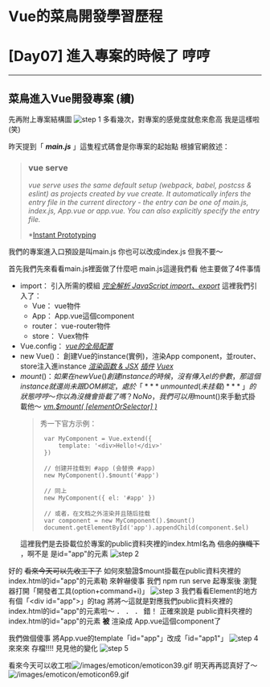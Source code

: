 # Vue的菜鳥開發學習歷程
# [Day07] 進入專案的時候了 哼哼
---
## 菜鳥進入Vue開發專案 (續)

先再附上專案結構圖
![step 1](https://torotu.github.io/ITKeepSharing200806/img/day7/step_1.jpg)
多看幾次，對專案的感覺度就愈來愈高
我是這樣啦(笑)

昨天提到「 ***main.js*** 」這隻程式碼會是你專案的起始點
根據官網敘述：
> ### vue serve
> *vue serve uses the same default setup (webpack, babel, postcss & eslint) as projects created by vue create. It automatically infers the entry file in the current directory - the entry can be one of main.js, index.js, App.vue or app.vue. You can also explicitly specify the entry file.*
> 
> *[Instant Prototyping](https://cli.vuejs.org/zh/guide/prototyping.html)

我們的專案進入口預設是叫main.js
你也可以改成index.js
但我不要～

首先我們先來看看main.js裡面做了什麼吧
main.js這邊我們看
他主要做了4件事情
- import： 引入所需的模組
  *[完全解析 JavaScript import、export](https://wcc723.github.io/development/2020/03/25/import-export/)*
  這裡我們引入了：
  - Vue： vue物件
  - App： App.vue這個component
  - router： vue-router物件
  - store： Vuex物件
- Vue.config： *[vue的全局配置](https://vuejs.org/v2/api/#productionTip)*
- new Vue()： 創建Vue的instance(實例)，渲染App component，並router、store注入進instance
  *[渲染函数 & JSX](https://vuejs.org/v2/guide/render-function.html)*
  *[插件](https://vuejs.org/v2/guide/plugins.html)*
  *[Vuex](https://vuex.vuejs.org/guide/)*
- $mount()： 如果在new Vue()創建instance的時候，沒有傳入el的參數，那這個instance就還尚未跟DOM綁定，處於「 ***unmounted (未挂载)*** 」的狀態
  哼哼～你以為沒機會掛載了嗎？ No No，我們可以用$mount()來手動式掛載他～
  *[vm.$mount( [elementOrSelector] )](https://vuejs.org/v2/api/#vm-mount)*
  > 秀一下官方示例：
  > ```
  >  var MyComponent = Vue.extend({
  >      template: '<div>Hello!</div>'
  >  })
  >
  >  // 创建并挂载到 #app (会替换 #app)
  >  new MyComponent().$mount('#app')
  >
  >  // 同上
  >  new MyComponent({ el: '#app' })
  >
  >  // 或者，在文档之外渲染并且随后挂载
  >  var component = new MyComponent().$mount()
  >  document.getElementById('app').appendChild(component.$el)
  > ```
  > 
  這裡我們是去掛載位於專案的public資料夾裡的index.html名為 ~~信念的旗幟下~~ ，啊不是 是id="app"的元素
![step 2](https://torotu.github.io/ITKeepSharing200806/img/day7/step_2.jpg)

好的 ~~看來今天可以先收工下了~~
如何來驗證$mount掛載在public資料夾裡的index.html的id="app"的元素勒
來幹嚇傻事
我們 npm run serve 起專案後
瀏覽器打開「開發者工具(option+command+i)」
![step 3](https://torotu.github.io/ITKeepSharing200806/img/day7/step_3.jpg)
我們看看Element的地方有個「&lt;div id="app"&gt;」的tag
將將～這就是對應我們public資料夾裡的index.html的id="app"的元素啦～
．
．
．
錯！ 正確來說是 public資料夾裡的index.html的id="app"的元素 **被** 渲染成 App.vue這個component了

我們做個傻事
將App.vue的template「id="app"」改成「id="app1"」
![step 4](https://torotu.github.io/ITKeepSharing200806/img/day7/step_4.jpg)
來來來 存檔!!!!
見見他的變化
![step 5](https://torotu.github.io/ITKeepSharing200806/img/day7/step_5.jpg)



看來今天可以收工啦![/images/emoticon/emoticon39.gif](/images/emoticon/emoticon39.gif)
明天再再認真好了～![/images/emoticon/emoticon69.gif](/images/emoticon/emoticon69.gif)